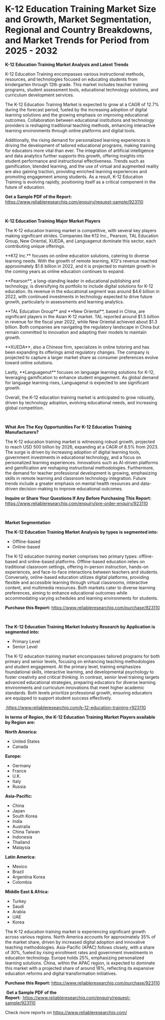 <p><h1>K-12 Education Training Market Size and Growth, Market Segmentation, Regional and Country Breakdowns, and Market Trends for Period from 2025 -  2032</h1></p><p><strong>K-12 Education Training Market Analysis and Latest Trends</strong></p>
<p><p>K-12 Education Training encompasses various instructional methods, resources, and technologies focused on educating students from kindergarten through 12th grade. This market includes teacher training programs, student assessment tools, educational technology solutions, and curriculum development services. </p><p>The K-12 Education Training Market is expected to grow at a CAGR of 12.7% during the forecast period, fueled by the increasing adoption of digital learning solutions and the growing emphasis on improving educational outcomes. Collaboration between educational institutions and technology providers is reshaping traditional teaching methods, enhancing interactive learning environments through online platforms and digital tools. </p><p>Additionally, the rising demand for personalized learning experiences is driving the development of tailored educational programs, making training for educators more vital than ever. The integration of artificial intelligence and data analytics further supports this growth, offering insights into student performance and instructional effectiveness. Trends such as gamification, blended learning, and the use of virtual and augmented reality are also gaining traction, providing enriched learning experiences and promoting engagement among students. As a result, K-12 Education Training is evolving rapidly, positioning itself as a critical component in the future of education.</p></p>
<p><strong>Get a Sample PDF of the Report:&nbsp;</strong> <a href="https://www.reliableresearchiq.com/enquiry/request-sample/923110?utm_campaign=2713&utm_medium=2&utm_source=Github&utm_content=ia&utm_term=11032025&utm_id=k-12-education-training">https://www.reliableresearchiq.com/enquiry/request-sample/923110</a></p>
<p>&nbsp;</p>
<p><strong>K-12 Education Training Major Market Players</strong></p>
<p><p>The K-12 education training market is competitive, with several key players making significant strides. Companies like K12 Inc., Pearson, TAL Education Group, New Oriental, XUEDA, and Languagenut dominate this sector, each contributing unique offerings.</p><p>**K12 Inc.** focuses on online education solutions, catering to diverse learning needs. With the growth of remote learning, K12's revenue reached approximately $1.6 billion in 2022, and it is projected to maintain growth in the coming years as online education continues to expand.</p><p>**Pearson**, a long-standing leader in educational publishing and technology, is diversifying its portfolio to include digital solutions for K-12 education. Its revenue in the educational segment was around $4.6 billion in 2022, with continued investments in technology expected to drive future growth, particularly in assessments and learning analytics.</p><p>**TAL Education Group** and **New Oriental**, based in China, are significant players in the Asian K-12 market. TAL reported around $1.5 billion in revenue for the fiscal year 2022, while New Oriental achieved about $1.3 billion. Both companies are navigating the regulatory landscape in China but remain committed to innovation and adapting their models to maintain growth.</p><p>**XUEDA**, also a Chinese firm, specializes in online tutoring and has been expanding its offerings amid regulatory changes. The company is projected to capture a larger market share as consumer preferences evolve toward online solutions.</p><p>Lastly, **Languagenut** focuses on language learning solutions for K-12, leveraging gamification to enhance student engagement. As global demand for language learning rises, Languagenut is expected to see significant growth.</p><p>Overall, the K-12 education training market is anticipated to grow robustly, driven by technology adoption, evolving educational needs, and increasing global competition.</p></p>
<p>&nbsp;</p>
<p><strong>What Are The Key Opportunities For K-12 Education Training Manufacturers?</strong></p>
<p><p>The K-12 education training market is witnessing robust growth, projected to reach USD 500 billion by 2026, expanding at a CAGR of 8.5% from 2023. The surge is driven by increasing adoption of digital learning tools, government investments in educational technology, and a focus on personalized learning experiences. Innovations such as AI-driven platforms and gamification are reshaping instructional methodologies. Furthermore, the demand for teacher professional development is growing, emphasizing skills in remote learning and classroom technology integration. Future trends include a greater emphasis on mental health resources and data-driven decision-making to improve educational outcomes.</p></p>
<p><strong>Inquire or Share Your Questions If Any Before Purchasing This Report:</strong> <a href="https://www.reliableresearchiq.com/enquiry/pre-order-enquiry/923110?utm_campaign=2713&utm_medium=2&utm_source=Github&utm_content=ia&utm_term=11032025&utm_id=k-12-education-training">https://www.reliableresearchiq.com/enquiry/pre-order-enquiry/923110</a></p>
<p>&nbsp;</p>
<p><strong>Market Segmentation</strong></p>
<p><strong>The K-12 Education Training Market Analysis by types is segmented into:</strong></p>
<p><ul><li>Offline-based</li><li>Online-based</li></ul></p>
<p><p>The K-12 education training market comprises two primary types: offline-based and online-based platforms. Offline-based education relies on traditional classroom settings, offering in-person instruction, hands-on experiences, and face-to-face interactions between teachers and students. Conversely, online-based education utilizes digital platforms, providing flexible and accessible learning through virtual classrooms, interactive content, and multimedia resources. Both markets cater to diverse learning preferences, aiming to enhance educational outcomes while accommodating varying schedules and learning environments for students.</p></p>
<p><strong>Purchase this Report:&nbsp;</strong><a href="https://www.reliableresearchiq.com/purchase/923110?utm_campaign=2713&utm_medium=2&utm_source=Github&utm_content=ia&utm_term=11032025&utm_id=k-12-education-training">https://www.reliableresearchiq.com/purchase/923110</a></p>
<p>&nbsp;</p>
<p><strong>The K-12 Education Training Market Industry Research by Application is segmented into:</strong></p>
<p><ul><li>Primary Level</li><li>Senior Level</li></ul></p>
<p><p>The K-12 education training market encompasses tailored programs for both primary and senior levels, focusing on enhancing teaching methodologies and student engagement. At the primary level, training emphasizes foundational skills, interactive learning, and developmental psychology to foster creativity and critical thinking. In contrast, senior level training targets advanced educational strategies, preparing educators for diverse learning environments and curriculum innovations that meet higher academic standards. Both levels prioritize professional growth, ensuring educators are equipped to support student success effectively.</p></p>
<p><a href="https://www.reliableresearchiq.com/k-12-education-training-r923110?utm_campaign=2713&utm_medium=2&utm_source=Github&utm_content=ia&utm_term=11032025&utm_id=k-12-education-training">&nbsp;https://www.reliableresearchiq.com/k-12-education-training-r923110</a></p>
<p><strong>In terms of Region, the K-12 Education Training Market Players available by Region are:</strong></p>
<p>
    <p> <strong> North America: </strong>
        <ul>
            <li>United States</li>
            <li>Canada</li>
        </ul>
        </p> 
    <p> <strong> Europe: </strong>
        <ul>
            <li>Germany</li>
            <li>France</li>
            <li>U.K.</li>
            <li>Italy</li>
            <li>Russia</li>
        </ul>
        </p> 
    <p> <strong> Asia-Pacific: </strong>
        <ul>
            <li>China</li>
            <li>Japan</li>
            <li>South Korea</li>
            <li>India</li>
            <li>Australia</li>
            <li>China Taiwan</li>
            <li>Indonesia</li>
            <li>Thailand</li>
            <li>Malaysia</li>
        </ul>
        </p> 
    <p> <strong> Latin America: </strong>
        <ul>
            <li>Mexico</li>
            <li>Brazil</li>
            <li>Argentina Korea</li>
            <li>Colombia</li>
        </ul>
        </p> 
    <p> <strong> Middle East & Africa: </strong>
        <ul>
            <li>Turkey</li>
            <li>Saudi</li>
            <li>Arabia</li>
            <li>UAE</li>
            <li>Korea</li>
        </ul>
    </p>
    </p>
<p><p>The K-12 education training market is experiencing significant growth across various regions. North America accounts for approximately 35% of the market share, driven by increased digital adoption and innovative teaching methodologies. Asia-Pacific (APAC) follows closely, with a share of 30%, fueled by rising enrollment rates and government investments in education technology. Europe holds 25%, emphasizing personalized learning solutions. China, within the APAC region, is expected to dominate this market with a projected share of around 18%, reflecting its expansive education reforms and digital transformation initiatives.</p></p>
<p><strong>Purchase this Report: </strong><a href="https://www.reliableresearchiq.com/purchase/923110?utm_campaign=2713&utm_medium=2&utm_source=Github&utm_content=ia&utm_term=11032025&utm_id=k-12-education-training">https://www.reliableresearchiq.com/purchase/923110</a></p>
<p>&nbsp;<strong>Get a Sample PDF of the Report:&nbsp;&nbsp;</strong><a href="https://www.reliableresearchiq.com/enquiry/request-sample/923110?utm_campaign=2713&utm_medium=2&utm_source=Github&utm_content=ia&utm_term=11032025&utm_id=k-12-education-training">https://www.reliableresearchiq.com/enquiry/request-sample/923110</a></p>
<p><strong></strong></p>
<p>Check more reports on <a href="https://www.reliableresearchiq.com/?utm_campaign=2713&utm_medium=2&utm_source=Github&utm_content=ia&utm_term=11032025&utm_id=k-12-education-training">https://www.reliableresearchiq.com/</a></p>